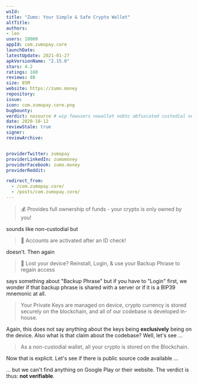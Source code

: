 ```yaml
---
wsId: 
title: "Zumo: Your Simple & Safe Crypto Wallet"
altTitle: 
authors:
- leo
users: 10000
appId: com.zumopay.core
launchDate: 
latestUpdate: 2021-01-27
apkVersionName: "2.15.0"
stars: 4.2
ratings: 160
reviews: 88
size: 85M
website: https://zumo.money
repository: 
issue: 
icon: com.zumopay.core.png
bugbounty: 
verdict: nosource # wip fewusers nowallet nobtc obfuscated custodial nosource nonverifiable reproducible bounty defunct
date: 2020-10-12
reviewStale: true
signer: 
reviewArchive:


providerTwitter: zumopay
providerLinkedIn: zumomoney
providerFacebook: zumo.money
providerReddit: 

redirect_from:
  - /com.zumopay.core/
  - /posts/com.zumopay.core/
---
```



> 💰 Provides full ownership of funds - your crypto is only owned by you!

sounds like non-custodial but

> 👮 Accounts are activated after an ID check!

doesn't. Then again

> 📵 Lost your device? Reinstall, Login, & use your Backup Phrase to regain
  access

says something about "Backup Phrase" but if you have to "Login" first, we wonder
if that backup phrase is shared with a server or if it is a BIP39 mnemonic at
all.

> Your Private Keys are managed on device, crypto currency is stored securely on
  the blockchain, and all of our codebase is developed in-house.

Again, this does not say anything about the keys being **exclusively** being on
the device. Also what is that claim about the codebase? Well, let's see ...

> As a non-custodial wallet, all your crypto is stored on the Blockchain.

Now that is explicit. Let's see if there is public source code available ...

... but we can't find anything on Google Play or their website. The verdict is
thus: **not verifiable**.
